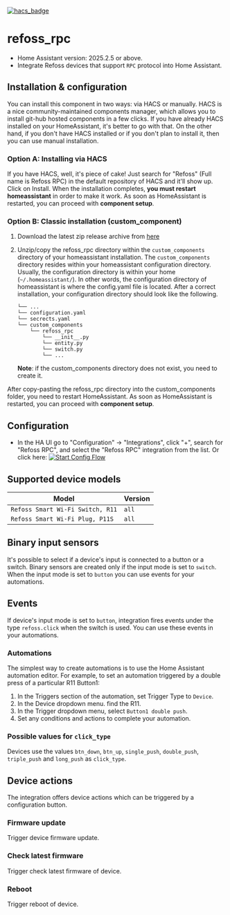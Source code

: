 [![hacs_badge](https://img.shields.io/badge/HACS-Default-orange.svg?style=for-the-badge)](https://github.com/hacs/integration)

# refoss_rpc
- Home Assistant version: 2025.2.5 or above.
- Integrate Refoss devices that support `RPC` protocol into Home Assistant.

## Installation & configuration
You can install this component in two ways: via HACS or manually.
HACS is a nice community-maintained components manager, which allows you to install git-hub hosted components in a few clicks.
If you have already HACS installed on your HomeAssistant, it's better to go with that.
On the other hand, if you don't have HACS installed or if you don't plan to install it, then you can use manual installation.

### Option A: Installing via HACS
If you have HACS, well, it's piece of cake!
Just search for "Refoss" (Full name is Refoss RPC) in the default repository of HACS and it'll show up.
Click on Install. When the installation completes, **you must restart homeassistant** in order to make it work.
As soon as HomeAssistant is restarted, you can proceed with __component setup__.

### Option B: Classic installation (custom_component)
1. Download the latest zip release archive from [here](https://github.com/Refoss/refoss_rpc/releases/latest)
1. Unzip/copy the refoss_rpc directory within the `custom_components` directory of your homeassistant installation.
   The `custom_components` directory resides within your homeassistant configuration directory.
   Usually, the configuration directory is within your home (`~/.homeassistant/`).
   In other words, the configuration directory of homeassistant is where the config.yaml file is located.
   After a correct installation, your configuration directory should look like the following.
    ```
    └── ...
    └── configuration.yaml
    └── secrects.yaml
    └── custom_components
        └── refoss_rpc
            └── __init__.py
            └── entity.py
            └── switch.py
            └── ...
    ```

   **Note**: if the custom_components directory does not exist, you need to create it.

After copy-pasting the refoss_rpc directory into the custom_components folder, you need to restart HomeAssistant.
As soon as HomeAssistant is restarted, you can proceed with __component setup__.

## Configuration
- In the HA UI go to "Configuration" -> "Integrations", click "+", search for "Refoss RPC", and select the "Refoss RPC" integration from the list.
  Or click here: [![Start Config Flow](https://my.home-assistant.io/badges/config_flow_start.svg)](https://my.home-assistant.io/redirect/config_flow_start?domain=refoss_rpc)

## Supported device models

| Model                            | Version            |             
|----------------------------------|--------------------|
| `Refoss Smart Wi-Fi Switch, R11` | `all`              |
| `Refoss Smart Wi-Fi Plug, P11S`  | `all`              |

## Binary input sensors

It's possible to select if a device's input is connected to a button or a switch. Binary sensors are created only if the input mode is set to `switch`. When the input mode is set to `button` you can use events for your automations.

## Events

If device's input mode is set to `button`, integration fires events under the type `refoss.click` when the switch is used. You can use these events in your automations.

### Automations

The simplest way to create automations is to use the Home Assistant automation editor. For example, to set an automation triggered by a double press of a particular R11 Button1:

1. In the Triggers section of the automation, set Trigger Type to `Device`.
2. In the Device dropdown menu. find the R11.
3. In the Trigger dropdown menu, select `Button1 double push`.
4. Set any conditions and actions to complete your automation.

### Possible values for `click_type`

Devices use the values `btn_down`, `btn_up`, `single_push`, `double_push`, `triple_push` and `long_push` as `click_type`.

## Device actions

The integration offers device actions which can be triggered by a configuration button.

### Firmware update

Trigger device firmware update.

### Check latest firmware

Trigger check latest firmware of device.

### Reboot

Trigger reboot of device.